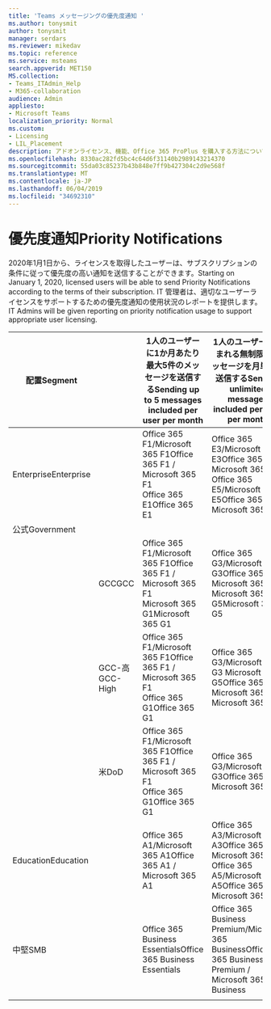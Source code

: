```yaml
---
title: 'Teams メッセージングの優先度通知 '
ms.author: tonysmit
author: tonysmit
manager: serdars
ms.reviewer: mikedav
ms.topic: reference
ms.service: msteams
search.appverid: MET150
MS.collection:
- Teams_ITAdmin_Help
- M365-collaboration
audience: Admin
appliesto:
- Microsoft Teams
localization_priority: Normal
ms.custom:
- Licensing
- LIL_Placement
description: アドオンライセンス、機能、Office 365 ProPlus を購入する方法について説明します。
ms.openlocfilehash: 8330ac282fd5bc4c64d6f31140b2989143214370
ms.sourcegitcommit: 55da03c85237b43b848e7ff9b427304c2d9e568f
ms.translationtype: MT
ms.contentlocale: ja-JP
ms.lasthandoff: 06/04/2019
ms.locfileid: "34692310"
---
```

# <a name="priority-notifications"></a><span data-ttu-id="8a898-103">優先度通知</span><span class="sxs-lookup"><span data-stu-id="8a898-103">Priority Notifications</span></span>

<span data-ttu-id="8a898-104">2020年1月1日から、ライセンスを取得したユーザーは、サブスクリプションの条件に従って優先度の高い通知を送信することができます。</span><span class="sxs-lookup"><span data-stu-id="8a898-104">Starting on January 1, 2020, licensed users will be able to send Priority Notifications according to the terms of their subscription.</span></span> <span data-ttu-id="8a898-105">IT 管理者は、適切なユーザーライセンスをサポートするための優先度通知の使用状況のレポートを提供します。</span><span class="sxs-lookup"><span data-stu-id="8a898-105">IT Admins will be given reporting on priority notification usage to support appropriate user licensing.</span></span>

|<span data-ttu-id="8a898-106">配置</span><span class="sxs-lookup"><span data-stu-id="8a898-106">Segment</span></span>| |<span data-ttu-id="8a898-107">1人のユーザーに1か月あたり最大5件のメッセージを送信する</span><span class="sxs-lookup"><span data-stu-id="8a898-107">Sending up to 5 messages included per user per month</span></span>| <span data-ttu-id="8a898-108">1人のユーザーに含まれる無制限のメッセージを月単位で送信する</span><span class="sxs-lookup"><span data-stu-id="8a898-108">Sending unlimited messages included per user per month</span></span>|
|---|---|---|---|
|<span data-ttu-id="8a898-109">Enterprise</span><span class="sxs-lookup"><span data-stu-id="8a898-109">Enterprise</span></span>|| <span data-ttu-id="8a898-110">Office 365 F1/Microsoft 365 F1</span><span class="sxs-lookup"><span data-stu-id="8a898-110">Office 365 F1 / Microsoft 365 F1</span></span><br> <span data-ttu-id="8a898-111">Office 365 E1</span><span class="sxs-lookup"><span data-stu-id="8a898-111">Office 365 E1</span></span> | <span data-ttu-id="8a898-112">Office 365 E3/Microsoft 365 E3</span><span class="sxs-lookup"><span data-stu-id="8a898-112">Office 365 E3 / Microsoft 365 E3</span></span> <br><span data-ttu-id="8a898-113">Office 365 E5/Microsoft 365 E5</span><span class="sxs-lookup"><span data-stu-id="8a898-113">Office 365 E5 / Microsoft 365 E5</span></span>
|<span data-ttu-id="8a898-114">公式</span><span class="sxs-lookup"><span data-stu-id="8a898-114">Government</span></span>| | |
||<span data-ttu-id="8a898-115">GCC</span><span class="sxs-lookup"><span data-stu-id="8a898-115">GCC</span></span>|<span data-ttu-id="8a898-116">Office 365 F1/Microsoft 365 F1</span><span class="sxs-lookup"><span data-stu-id="8a898-116">Office 365 F1 / Microsoft 365 F1</span></span><br> <span data-ttu-id="8a898-117">Microsoft 365 G1</span><span class="sxs-lookup"><span data-stu-id="8a898-117">Microsoft 365 G1</span></span>|<span data-ttu-id="8a898-118">Office 365 G3/Microsoft 365 G3</span><span class="sxs-lookup"><span data-stu-id="8a898-118">Office 365 G3 / Microsoft 365 G3</span></span> <br> <span data-ttu-id="8a898-119">Microsoft 365 G5</span><span class="sxs-lookup"><span data-stu-id="8a898-119">Microsoft 365 G5</span></span>|
||<span data-ttu-id="8a898-120">GCC-高</span><span class="sxs-lookup"><span data-stu-id="8a898-120">GCC-High</span></span>| <span data-ttu-id="8a898-121">Office 365 F1/Microsoft 365 F1</span><span class="sxs-lookup"><span data-stu-id="8a898-121">Office 365 F1 / Microsoft 365 F1</span></span><br> <span data-ttu-id="8a898-122">Office 365 G1</span><span class="sxs-lookup"><span data-stu-id="8a898-122">Office 365 G1</span></span>| <span data-ttu-id="8a898-123">Office 365 G3/Microsoft 365 G3 Microsoft 365 G5</span><span class="sxs-lookup"><span data-stu-id="8a898-123">Office 365 G3 / Microsoft 365 G3 Microsoft 365 G5</span></span>|
||<span data-ttu-id="8a898-124">米</span><span class="sxs-lookup"><span data-stu-id="8a898-124">DoD</span></span>| <span data-ttu-id="8a898-125">Office 365 F1/Microsoft 365 F1</span><span class="sxs-lookup"><span data-stu-id="8a898-125">Office 365 F1 / Microsoft 365 F1</span></span><br><span data-ttu-id="8a898-126">Office 365 G1</span><span class="sxs-lookup"><span data-stu-id="8a898-126">Office 365 G1</span></span>|<span data-ttu-id="8a898-127">Office 365 G3/Microsoft 365 G3</span><span class="sxs-lookup"><span data-stu-id="8a898-127">Office 365 G3 / Microsoft 365 G3</span></span>|
|<span data-ttu-id="8a898-128">Education</span><span class="sxs-lookup"><span data-stu-id="8a898-128">Education</span></span>| |<span data-ttu-id="8a898-129">Office 365 A1/Microsoft 365 A1</span><span class="sxs-lookup"><span data-stu-id="8a898-129">Office 365 A1 / Microsoft 365 A1</span></span>|<span data-ttu-id="8a898-130">Office 365 A3/Microsoft 365 A3</span><span class="sxs-lookup"><span data-stu-id="8a898-130">Office 365 A3 / Microsoft 365 A3</span></span><br> <span data-ttu-id="8a898-131">Office 365 A5/Microsoft 365 A5</span><span class="sxs-lookup"><span data-stu-id="8a898-131">Office 365 A5 / Microsoft 365 A5</span></span>
|<span data-ttu-id="8a898-132">中堅</span><span class="sxs-lookup"><span data-stu-id="8a898-132">SMB</span></span>| |<span data-ttu-id="8a898-133">Office 365 Business Essentials</span><span class="sxs-lookup"><span data-stu-id="8a898-133">Office 365 Business Essentials</span></span>|<span data-ttu-id="8a898-134">Office 365 Business Premium/Microsoft 365 Business</span><span class="sxs-lookup"><span data-stu-id="8a898-134">Office 365 Business Premium / Microsoft 365 Business</span></span>|
|||||
